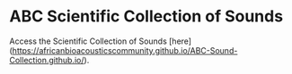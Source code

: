 # ABC Scientific Collection of Sounds

Access the Scientific Collection of Sounds [here] (https://africanbioacousticscommunity.github.io/ABC-Sound-Collection.github.io/).
